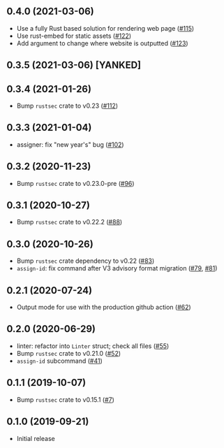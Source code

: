 ## 0.4.0 (2021-03-06)
- Use a fully Rust based solution for rendering web page ([#115])
- Use rust-embed for static assets ([#122])
- Add argument to change where website is outputted ([#123])

[#115]: https://github.com/RustSec/rustsec-admin/pull/115
[#122]: https://github.com/RustSec/rustsec-admin/pull/122
[#123]: https://github.com/RustSec/rustsec-admin/pull/123

## 0.3.5 (2021-03-06) [YANKED]

## 0.3.4 (2021-01-26)
- Bump `rustsec` crate to v0.23 ([#112])

[#112]: https://github.com/RustSec/rustsec-admin/pull/112

## 0.3.3 (2021-01-04)
- assigner: fix "new year's" bug ([#102])

[#102]: https://github.com/RustSec/rustsec-admin/pull/102

## 0.3.2 (2020-11-23) 
- Bump `rustsec` crate to v0.23.0-pre ([#96])

[#96]: https://github.com/RustSec/rustsec-admin/pull/96

## 0.3.1 (2020-10-27)
- Bump `rustsec` crate to v0.22.2 ([#88])

[#88]: https://github.com/RustSec/rustsec-admin/pull/88

## 0.3.0 (2020-10-26)
- Bump `rustsec` crate dependency to v0.22 ([#83])
- `assign-id`: fix command after V3 advisory format migration ([#79], [#81])

[#83]: https://github.com/RustSec/rustsec-admin/pull/83
[#81]: https://github.com/RustSec/rustsec-admin/pull/81
[#79]: https://github.com/RustSec/rustsec-admin/pull/79

## 0.2.1 (2020-07-24)
- Output mode for use with the production github action ([#62])

[#62]: https://github.com/RustSec/rustsec-admin/pull/62

## 0.2.0 (2020-06-29)
- linter: refactor into `Linter` struct; check all files ([#55])
- Bump `rustsec` crate to v0.21.0 ([#52])
- `assign-id` subcommand ([#41])

[#55]: https://github.com/RustSec/rustsec-admin/pull/55
[#52]: https://github.com/RustSec/rustsec-admin/pull/52
[#41]: https://github.com/RustSec/rustsec-admin/pull/41

## 0.1.1 (2019-10-07)
- Bump `rustsec` crate to v0.15.1 ([#7])

[#7]: https://github.com/RustSec/rustsec-admin/pull/7

## 0.1.0 (2019-09-21)
- Initial release
